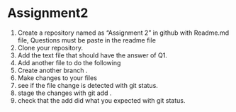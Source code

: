 # Assignment2
1) Create a repository named as “Assignment 2” in github with Readme.md file, Questions must be paste in the readme file
2) Clone your repository.
3) Add the text file that should have the answer of Q1.
4) Add another file to do the following
5) Create another branch .
6) Make changes to your files
7) see if the file change is detected with git status.
8) stage the changes with git add .
9) check that the add did what you expected with git status.




